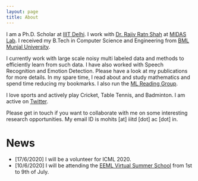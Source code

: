 ```yaml
---
layout: page
title: About
---
```


I am a Ph.D. Scholar at [IIIT Delhi](https://iiitd.ac.in/). I work with [Dr. Rajiv Ratn Shah](http://midas.iiitd.edu.in/team/rajiv-ratn-shah.html) at [MIDAS Lab](http://midas.iiitd.edu.in/). I received my B.Tech in Computer Science and Engineering from [BML Munjal University](https://www.bmu.edu.in/). 

I currently work with large scale noisy multi labeled data and methods to efficiently learn from such data. I have also worked with Speech Recognition and Emotion Detection. Please have a look at my publications for more details. In my spare time, I read about and study mathematics and spend time reducing my bookmarks. I also run the [ML Reading Group](https://github.com/mohitsharma29/ML-Reading-Group). 

I love sports and actively play Cricket, Table Tennis, and Badminton. I am active on [Twitter](https://twitter.com/mohitsharmaj29).

Please get in touch if you want to collaborate with me on some interesting research opportunities. My email ID is mohits [at] iiitd [dot] ac [dot] in.

# News

- [17/6/2020] I will be a volunteer for ICML 2020.
- [10/6/2020] I will be attending the [EEML Virtual Summer School](https://www.eeml.eu/home) from 1st to 9th of July. 